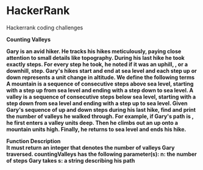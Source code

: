 # HackerRank
Hackerrank coding challenges

<b>Counting Valleys<b>
  
Gary is an avid hiker. He tracks his hikes meticulously, paying close attention to small details like topography. During his last hike he took exactly  steps. For every step he took, he noted if it was an uphill, , or a downhill,  step. Gary's hikes start and end at sea level and each step up or down represents a  unit change in altitude. We define the following terms
A mountain is a sequence of consecutive steps above sea level, starting with a step up from sea level and ending with a step down to sea level.
A valley is a sequence of consecutive steps below sea level, starting with a step down from sea level and ending with a step up to sea level.
Given Gary's sequence of up and down steps during his last hike, find and print the number of valleys he walked through.
For example, if Gary's path is , he first enters a valley  units deep. Then he climbs out an up onto a mountain  units high. Finally, he returns to sea level and ends his hike.

Function Description </br>
It must return an integer that denotes the number of valleys Gary traversed.
countingValleys has the following parameter(s):
n: the number of steps Gary takes
s: a string describing his path
